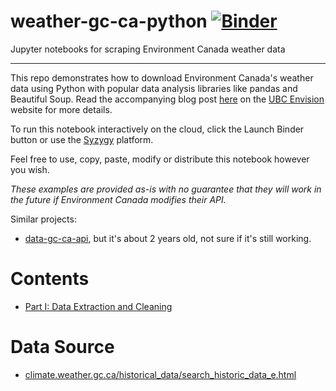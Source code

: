 # weather-gc-ca-python [![Binder](https://mybinder.org/badge.svg)](https://mybinder.org/v2/gh/csianglim/weather-gc-ca-python/master)
Jupyter notebooks for scraping Environment Canada weather data

---

This repo demonstrates how to download Environment Canada's weather data using Python with popular data analysis libraries like pandas and Beautiful Soup. Read the accompanying blog post [here](https://www.ubcenvision.com/blog/2017/11/30/jupyter-part1.html) on the [UBC Envision](https://www.ubcenvision.com) website for more details.

To run this notebook interactively on the cloud, click the Launch Binder button or use the [Syzygy](http://intro.syzygy.ca/getting-started/) platform. 

Feel free to use, copy, paste, modify or distribute this notebook however you wish.

*These examples are provided as-is with no guarantee that they will work in the future if Environment Canada modifies their API.*

Similar projects:
- [data-gc-ca-api](https://github.com/igable/data-gc-ca-api), but it's about 2 years old, not sure if it's still working.

# Contents
- [Part I: Data Extraction and Cleaning](https://github.com/csianglim/weather-gc-ca-python/blob/master/Part%20I%20-%20Data%20Extraction%20and%20Cleaning.ipynb)

# Data Source
- [climate.weather.gc.ca/historical_data/search_historic_data_e.html](climate.weather.gc.ca/historical_data/search_historic_data_e.html)
